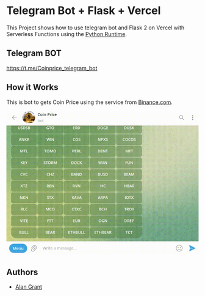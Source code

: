 # Telegram Bot + Flask + Vercel

This Project shows how to use telegram bot and Flask 2 on Vercel with Serverless Functions using the [Python Runtime](https://vercel.com/docs/concepts/functions/serverless-functions/runtimes/python).

## Telegram BOT

https://t.me/Coinprice_telegram_bot

## How it Works

This  is bot  to gets Coin Price using the service from [Binance.com](https://www.binance.com).

![How to work](https://github.com/DreamSky1996/tele-coin-price/blob/main/demo/telegram-bot.gif)


## Authors

- [Alan Grant](https://alan-grant.vercel.app/
)


